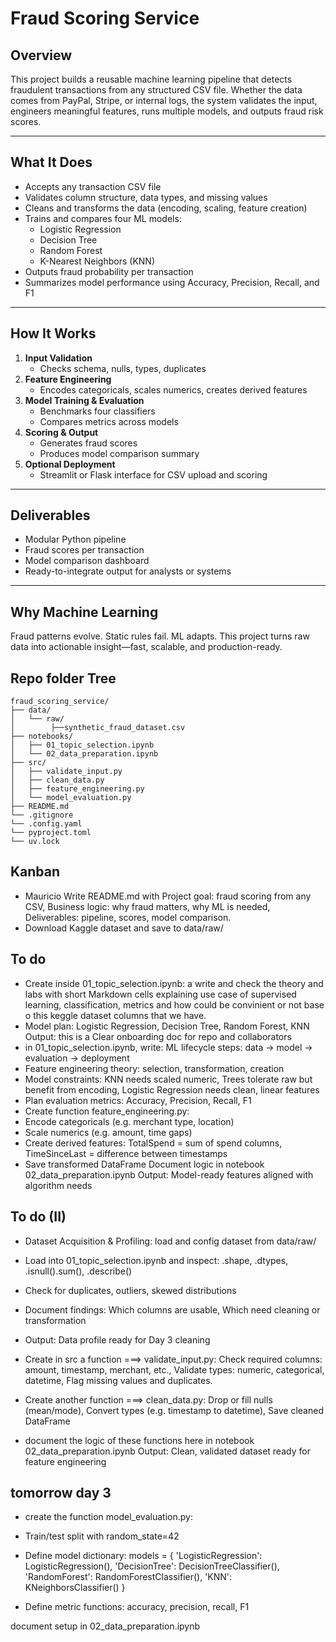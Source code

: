 # Fraud Scoring Service

## Overview  
This project builds a reusable machine learning pipeline that detects fraudulent transactions from any structured CSV file. Whether the data comes from PayPal, Stripe, or internal logs, the system validates the input, engineers meaningful features, runs multiple models, and outputs fraud risk scores.

---

## What It Does  
- Accepts any transaction CSV file  
- Validates column structure, data types, and missing values  
- Cleans and transforms the data (encoding, scaling, feature creation)  
- Trains and compares four ML models:  
  - Logistic Regression  
  - Decision Tree  
  - Random Forest  
  - K-Nearest Neighbors (KNN)  
- Outputs fraud probability per transaction  
- Summarizes model performance using Accuracy, Precision, Recall, and F1

---

## How It Works  
1. **Input Validation**  
   - Checks schema, nulls, types, duplicates  
2. **Feature Engineering**  
   - Encodes categoricals, scales numerics, creates derived features  
3. **Model Training & Evaluation**  
   - Benchmarks four classifiers  
   - Compares metrics across models  
4. **Scoring & Output**  
   - Generates fraud scores  
   - Produces model comparison summary  
5. **Optional Deployment**  
   - Streamlit or Flask interface for CSV upload and scoring

---

## Deliverables  
- Modular Python pipeline  
- Fraud scores per transaction  
- Model comparison dashboard  
- Ready-to-integrate output for analysts or systems

---

## Why Machine Learning  
Fraud patterns evolve. Static rules fail. ML adapts. This project turns raw data into actionable insight—fast, scalable, and production-ready.

## Repo folder Tree
```
fraud_scoring_service/
├── data/
│   └── raw/
│        ├──synthetic_fraud_dataset.csv
├── notebooks/
│   ├── 01_topic_selection.ipynb
│   └── 02_data_preparation.ipynb
├── src/
│   ├── validate_input.py
│   ├── clean_data.py
│   ├── feature_engineering.py
│   └── model_evaluation.py
├── README.md
└── .gitignore
└── .config.yaml
└── pyproject.toml
└── uv.lock
```
## Kanban 
- Mauricio Write README.md with Project goal: fraud scoring from any CSV, Business logic: why fraud matters, why ML is needed, Deliverables: pipeline, scores, model comparison.
- Download Kaggle dataset and save to data/raw/

## To do
- Create inside 01_topic_selection.ipynb: a write and check the theory and labs with short Markdown cells explaining use case of supervised learning, classification, metrics and how could be convinient or not base o this keggle dataset columns that we have.
- Model plan: Logistic Regression, Decision Tree, Random Forest, KNN Output: this is a Clear onboarding doc for repo and collaborators
- in 01_topic_selection.ipynb, write: ML lifecycle steps: data → model → evaluation → deployment
- Feature engineering theory: selection, transformation, creation
- Model constraints: KNN needs scaled numeric, Trees tolerate raw but benefit from encoding, Logistic Regression needs clean, linear features
- Plan evaluation metrics: Accuracy, Precision, Recall, F1
- Create function feature_engineering.py:
- Encode categoricals (e.g. merchant type, location)
- Scale numerics (e.g. amount, time gaps)
- Create derived features: TotalSpend = sum of spend columns, TimeSinceLast = difference between timestamps
- Save transformed DataFrame
Document logic in notebook 02_data_preparation.ipynb Output: Model-ready features aligned with algorithm needs

## To do (II)
- Dataset Acquisition & Profiling: load and config dataset from data/raw/
- Load into 01_topic_selection.ipynb and inspect: .shape, .dtypes, .isnull().sum(), .describe()
- Check for duplicates, outliers, skewed distributions
- Document findings: Which columns are usable, Which need cleaning or transformation
- Output: Data profile ready for Day 3 cleaning

- Create in src a function ===> validate_input.py: Check required columns: amount, timestamp, merchant, etc., Validate types: numeric, categorical, datetime, Flag missing values and duplicates.

- Create another function ===> clean_data.py: Drop or fill nulls (mean/mode), Convert types (e.g. timestamp to datetime), Save cleaned DataFrame

- document the logic of these functions here in notebook 02_data_preparation.ipynb Output: Clean, validated dataset ready for feature engineering

## tomorrow day 3
- create the function model_evaluation.py:

- Train/test split with random_state=42

- Define model dictionary:
models = {
  'LogisticRegression': LogisticRegression(),
  'DecisionTree': DecisionTreeClassifier(),
  'RandomForest': RandomForestClassifier(),
  'KNN': KNeighborsClassifier()
}
- Define metric functions: accuracy, precision, recall, F1

document setup in 02_data_preparation.ipynb
